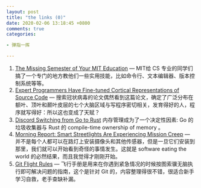 ```yaml
---
layout: post
title: "the links (0)"
date: 2020-02-06 13:18:45 +0800
comments: true
categories: 

- 弹指一挥

---
```


1.  [The Missing Semester of Your MIT Education](https://missing.csail.mit.edu/) — MIT给 CS 专业的同学们搞了一个专门的地方教他们一些实用技能，比如命令行、文本编辑器、版本控制系统等等。
2.  [Expert Programmers Have Fine-tuned Cortical Representations of Source Code](https://www.biorxiv.org/content/10.1101/2020.01.28.923953v1) — 搜索冠状病毒的论文偶然看到这篇论文，确定了广泛分布在额叶、顶叶和颞叶皮层的七个大脑区域与写程序密切相关，发育得好的人，程序就写得好：所以这也变成了天赋？
3.  [Discord Switching from Go to Rust](https://blog.discordapp.com/why-discord-is-switching-from-go-to-rust-a190bbca2b1f) 内存管理成为了一个决定性因素: Go 的垃圾收集器与 Rust 的 compile-time ownership of memory 。
4.  [Morning Report: Smart Streetlights Are Experiencing Mission Creep](https://www.voiceofsandiego.org/topics/news/morning-report-smart-streetlights-are-experiencing-mission-creep/) — 并不是每个人都可以在路灯上安装摄像头和其他传感器，但是一旦它们安装到那里，我们就可以开始看到奇怪的事情发生。这就是 software eating the world 的必然结果，而且我觉得才刚刚开始。
5.  [Git Flight Rules](https://github.com/k88hudson/git-flight-rules/blob/master/README_zh-CN.md)  — 飞行手册是用来在你遇到紧急情况的时候按图索骥无脑执行即可解决问题的指南，这个是针对 Git 的，内容整理得很不错，很适合新手学习自救，老手查缺补漏。 
